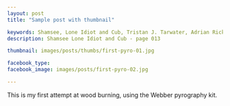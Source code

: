 ```yaml
---
layout: post
title: "Sample post with thumbnail"

keywords: Shamsee, Lone Idiot and Cub, Tristan J. Tarwater, Adrian Ricker
description: Shamsee Lone Idiot and Cub - page 013

thumbnail: images/posts/thumbs/first-pyro-01.jpg

facebook_type: 
facebook_image: images/posts/first-pyro-02.jpg

---
```


This is my first attempt at wood burning, using the Webber pyrography kit.

